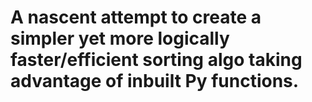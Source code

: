 # A nascent attempt to create a simpler yet more logically faster/efficient sorting algo taking advantage of inbuilt Py functions.
